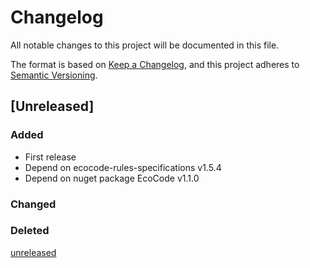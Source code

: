 # Changelog

All notable changes to this project will be documented in this file.

The format is based on [Keep a Changelog](https://keepachangelog.com/en/1.0.0/),
and this project adheres to [Semantic Versioning](https://semver.org/spec/v2.0.0.html).

## [Unreleased]

### Added

- First release
- Depend on ecocode-rules-specifications v1.5.4
- Depend on nuget package EcoCode v1.1.0

### Changed

### Deleted

[unreleased](https://github.com/green-code-initiative/ecoCode-csharp-sonarqube/compare/main...HEAD)
